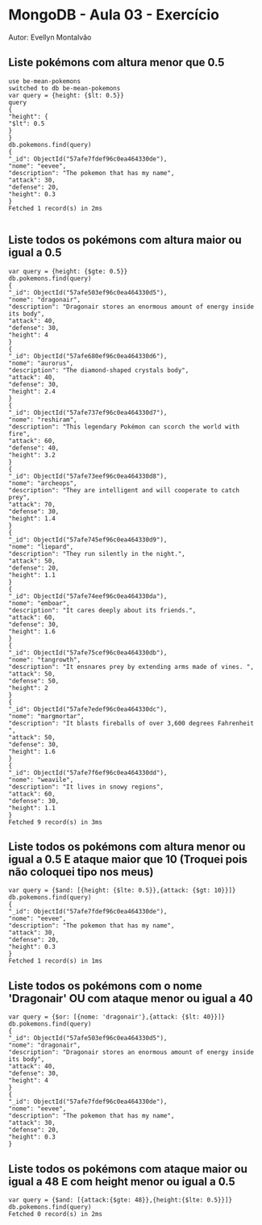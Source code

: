 # MongoDB - Aula 03 - Exercício
Autor: Evellyn Montalvão

## Liste pokémons com altura menor que 0.5

```
use be-mean-pokemons
switched to db be-mean-pokemons
var query = {height: {$lt: 0.5}}
query
{
"height": {
"$lt": 0.5
}
}
db.pokemons.find(query)
{
"_id": ObjectId("57afe7fdef96c0ea464330de"),
"nome": "eevee",
"description": "The pokemon that has my name",
"attack": 30,
"defense": 20,
"height": 0.3
}
Fetched 1 record(s) in 2ms
	
```
## Liste todos os pokémons com altura maior ou igual a 0.5

``` 
var query = {height: {$gte: 0.5}}
db.pokemons.find(query)
{
"_id": ObjectId("57afe503ef96c0ea464330d5"),
"nome": "dragonair",
"description": "Dragonair stores an enormous amount of energy inside its body",
"attack": 40,
"defense": 30,
"height": 4
}
{
"_id": ObjectId("57afe680ef96c0ea464330d6"),
"nome": "aurorus",
"description": "The diamond-shaped crystals body",
"attack": 40,
"defense": 30,
"height": 2.4
}
{
"_id": ObjectId("57afe737ef96c0ea464330d7"),
"nome": "reshiram",
"description": "This legendary Pokémon can scorch the world with fire",
"attack": 60,
"defense": 40,
"height": 3.2
}
{
"_id": ObjectId("57afe73eef96c0ea464330d8"),
"nome": "archeops",
"description": "They are intelligent and will cooperate to catch prey",
"attack": 70,
"defense": 30,
"height": 1.4
}
{
"_id": ObjectId("57afe745ef96c0ea464330d9"),
"nome": "liepard",
"description": "They run silently in the night.",
"attack": 50,
"defense": 20,
"height": 1.1
}
{
"_id": ObjectId("57afe74eef96c0ea464330da"),
"nome": "emboar",
"description": "It cares deeply about its friends.",
"attack": 60,
"defense": 30,
"height": 1.6
}
{
"_id": ObjectId("57afe75cef96c0ea464330db"),
"nome": "tangrowth",
"description": "It ensnares prey by extending arms made of vines. ",
"attack": 50,
"defense": 50,
"height": 2
}
{
"_id": ObjectId("57afe7edef96c0ea464330dc"),
"nome": "margmortar",
"description": "It blasts fireballs of over 3,600 degrees Fahrenheit ",
"attack": 50,
"defense": 30,
"height": 1.6
}
{
"_id": ObjectId("57afe7f6ef96c0ea464330dd"),
"nome": "weavile",
"description": "It lives in snowy regions",
"attack": 60,
"defense": 30,
"height": 1.1
}
Fetched 9 record(s) in 3ms

```

## Liste todos os pokémons com altura menor ou igual a 0.5 E ataque maior que 10 (Troquei pois não coloquei tipo nos meus)
	
```
var query = {$and: [{height: {$lte: 0.5}},{attack: {$gt: 10}}]}
db.pokemons.find(query)
{
"_id": ObjectId("57afe7fdef96c0ea464330de"),
"nome": "eevee",
"description": "The pokemon that has my name",
"attack": 30,
"defense": 20,
"height": 0.3
}
Fetched 1 record(s) in 1ms

```

## Liste todos os pokémons com o nome 'Dragonair' OU com ataque menor ou igual a 40

```
var query = {$or: [{nome: 'dragonair'},{attack: {$lt: 40}}]}
db.pokemons.find(query)
{
"_id": ObjectId("57afe503ef96c0ea464330d5"),
"nome": "dragonair",
"description": "Dragonair stores an enormous amount of energy inside its body",
"attack": 40,
"defense": 30,
"height": 4
}
{
"_id": ObjectId("57afe7fdef96c0ea464330de"),
"nome": "eevee",
"description": "The pokemon that has my name",
"attack": 30,
"defense": 20,
"height": 0.3
}

```


## Liste todos os pokémons com ataque maior ou igual a 48 E com height menor ou igual a 0.5

```
var query = {$and: [{attack:{$gte: 48}},{height:{$lte: 0.5}}]}
db.pokemons.find(query)
Fetched 0 record(s) in 2ms

```
